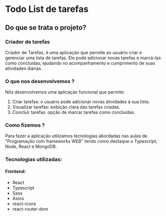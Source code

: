 # Todo List de tarefas

## Do que se trata o projeto?
### Criador de tarefas
Criador de Tarefas, é uma aplicação que permite ao usuário criar e gerenciar uma lista de tarefas. Ele pode adicionar novas tarefas e marcá-las como concluídas, ajudando no acompanhamento e cumprimento de suas atividades diárias.

### O que nos desenvolvemos ?
Nós desenvolvemos uma aplicação funcional que permite:
1. Criar tarefas: o usuário pode adicionar novas atividades à sua lista.
2. Visualizar tarefas: exibição clara das tarefas criadas.
3. Concluir tarefas: opção de marcar tarefas como concluídas.

### Como fizemos ?
Para fazer a aplicação utilizamos tecnologias abordadas nas aulas de "Programação com frameworks WEB" tendo como destaque o Typescript, Node, React e MongoDB.
### Tecnologias utilizadas:
#### Frontend:
* React
* Typescript
* Sass
* Axios
* react-icons
* react-router-dom

